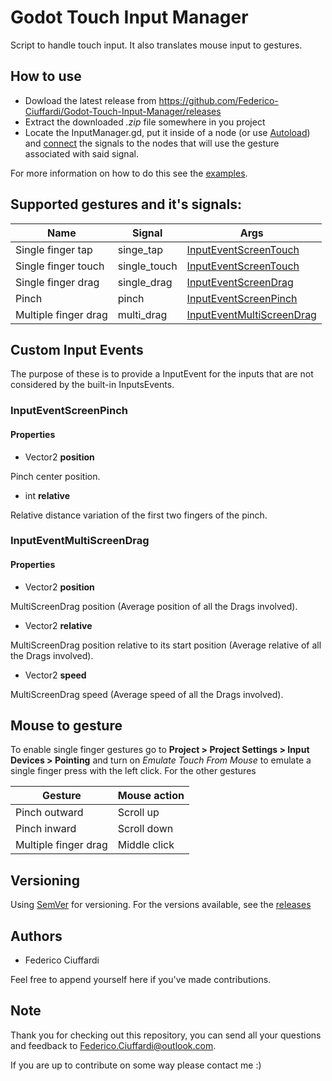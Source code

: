 # Godot Touch Input Manager
 Script to handle touch input. It also translates mouse input to gestures.

## How to use
* Dowload the latest release from https://github.com/Federico-Ciuffardi/Godot-Touch-Input-Manager/releases
* Extract the downloaded *.zip* file somewhere in you project
* Locate the InputManager.gd, put it inside of a node (or use [Autoload](https://docs.godotengine.org/en/3.1/getting_started/step_by_step/singletons_autoload.html)) and [connect](https://docs.godotengine.org/en/3.1/getting_started/step_by_step/signals.html) the signals to the nodes that will use the gesture associated with said signal.

For more information on how to do this see the [examples](https://github.com/Federico-Ciuffardi/Godot-Touch-Input-Manager/tree/master/examples).

## Supported gestures and it's signals:
| Name                      | Signal       | Args                                                   |
|---------------------------|--------------|--------------------------------------------------------|
| Single finger tap         | singe_tap    |  [InputEventScreenTouch](https://docs.godotengine.org/en/3.1/classes/class_inputeventscreentouch.html)                      |
| Single finger touch       | single_touch | [InputEventScreenTouch](https://docs.godotengine.org/en/3.1/classes/class_inputeventscreentouch.html)                      |
| Single finger drag        | single_drag  | [InputEventScreenDrag](https://docs.godotengine.org/en/3.1/classes/class_inputeventscreendrag.html)                       |
| Pinch                     | pinch        | [InputEventScreenPinch](#inputeventscreenpinch)        |
| Multiple finger drag      | multi_drag   | [InputEventMultiScreenDrag](#inputeventmultiscreendrag)|

## Custom Input Events
The purpose of these is to provide a InputEvent for the inputs that are not considered by the built-in InputsEvents.

### InputEventScreenPinch

#### Properties

* Vector2 **position**

Pinch center position.

* int **relative**

Relative distance variation of the first two fingers of the pinch. 

### InputEventMultiScreenDrag

#### Properties

* Vector2 **position**

MultiScreenDrag position (Average position of all the Drags involved).

* Vector2 **relative**

MultiScreenDrag position relative to its start position (Average relative of all the Drags involved).

* Vector2 **speed**

MultiScreenDrag speed (Average speed of all the Drags involved).

## Mouse to gesture
To enable single finger gestures go to **Project > Project Settings > Input Devices > Pointing** and turn on *Emulate Touch From Mouse* to emulate a single finger press with the left click. For the other gestures 

| Gesture                   | Mouse action                                      |
|---------------------------|---------------------------------------------------|
| Pinch outward             | Scroll up                                         |
| Pinch inward              | Scroll down                                       |
| Multiple finger drag      | Middle click                                      |

## Versioning
Using [SemVer](http://semver.org/) for versioning. For the versions available, see the [releases](https://github.com/Federico-Ciuffardi/IOSU/releases) 

## Authors
* Federico Ciuffardi

Feel free to append yourself here if you've made contributions.

## Note
Thank you for checking out this repository, you can send all your questions and feedback to Federico.Ciuffardi@outlook.com.

If you are up to contribute on some way please contact me :)

